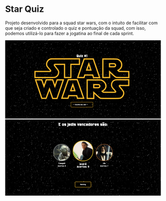 # Star Quiz

Projeto desenvolvido para a squad star wars, com o intuito de facilitar com que seja criado e controlado o quiz e pontuação da squad, com isso, podemos utilizá-lo para fazer a jogatina ao final de cada sprint.

![initial page](src/assets/images/initial-screen-screenshot.png?raw=true "initial page")
![results page](src/assets/images/results-screen-screenshot.png?raw=true "results page")
